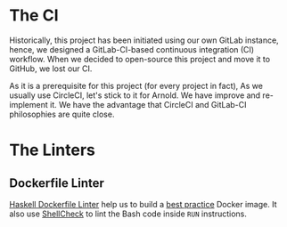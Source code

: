 # The CI

Historically, this project has been initiated using our own GitLab instance,
hence, we designed a GitLab-CI-based continuous integration (CI) workflow.
When we decided to open-source this project and move it to GitHub,
we lost our CI.

As it is a prerequisite for this project (for every project in fact),
As we usually use CircleCI, let's stick to it for Arnold.
We have improve and re-implement it. We have the advantage that CircleCI
and GitLab-CI philosophies are quite close.

# The Linters

## Dockerfile Linter
[Haskell Dockerfile Linter](https://github.com/hadolint/hadolint) help us to
build a [best practice](https://docs.docker.com/develop/develop-images/dockerfile_best-practices/)
Docker image. It also use [ShellCheck](https://github.com/koalaman/shellcheck)
to lint the Bash code inside `RUN` instructions.
